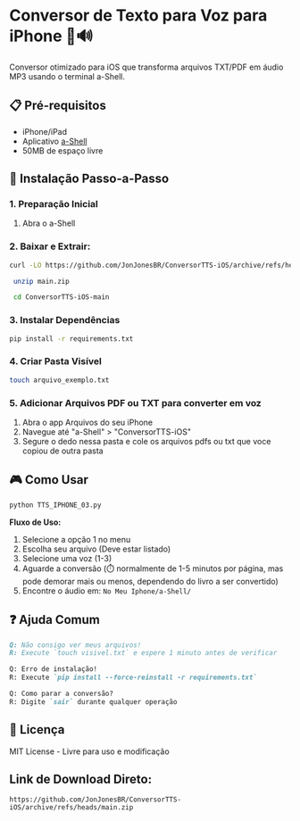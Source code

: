 # Conversor de Texto para Voz para iPhone 📲🔊

Conversor otimizado para iOS que transforma arquivos TXT/PDF em áudio MP3 usando o terminal a-Shell.

## 📋 Pré-requisitos
- iPhone/iPad
- Aplicativo [a-Shell](https://apps.apple.com/br/app/a-shell/id1543537943)
- 50MB de espaço livre

## 🚀 Instalação Passo-a-Passo

### 1. Preparação Inicial
1. Abra o a-Shell

### 2. Baixar e Extrair:  
   ```bash
   curl -LO https://github.com/JonJonesBR/ConversorTTS-iOS/archive/refs/heads/main.zip
```
  ```bash
   unzip main.zip
```
  ```bash
   cd ConversorTTS-iOS-main
```

### 3. Instalar Dependências
```bash
pip install -r requirements.txt
```

### 4. Criar Pasta Visível
```bash
touch arquivo_exemplo.txt
```

### 5. Adicionar Arquivos PDF ou TXT para converter em voz
1. Abra o app Arquivos do seu iPhone
2. Navegue até "a-Shell" > "ConversorTTS-iOS"
3. Segure o dedo nessa pasta e cole os arquivos pdfs ou txt que voce copiou de outra pasta

## 🎮 Como Usar
```bash
python TTS_IPHONE_03.py
```

**Fluxo de Uso:**
1. Selecione a opção 1 no menu
2. Escolha seu arquivo (Deve estar listado)
6. Selecione uma voz (1-3)
7. Aguarde a conversão (⏱️ normalmente de 1-5 minutos por página, mas pode demorar mais ou menos, dependendo do livro a ser convertido)
8. Encontre o áudio em: `No Meu Iphone/a-Shell/`

## ❓ Ajuda Comum
```markdown
Q: Não consigo ver meus arquivos!
R: Execute `touch visivel.txt` e espere 1 minuto antes de verificar

Q: Erro de instalação!
R: Execute `pip install --force-reinstall -r requirements.txt`

Q: Como parar a conversão?
R: Digite `sair` durante qualquer operação
```

## 📄 Licença
MIT License - Livre para uso e modificação

## Link de Download Direto:
`https://github.com/JonJonesBR/ConversorTTS-iOS/archive/refs/heads/main.zip`
